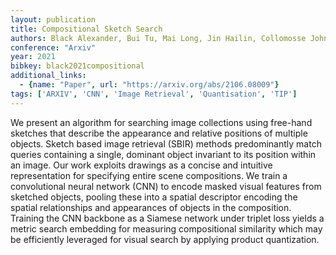 ```yaml
---
layout: publication
title: Compositional Sketch Search
authors: Black Alexander, Bui Tu, Mai Long, Jin Hailin, Collomosse John
conference: "Arxiv"
year: 2021
bibkey: black2021compositional
additional_links:
  - {name: "Paper", url: "https://arxiv.org/abs/2106.08009"}
tags: ['ARXIV', 'CNN', 'Image Retrieval', 'Quantisation', 'TIP']
---
```

We present an algorithm for searching image collections using free-hand sketches that describe the appearance and relative positions of multiple objects. Sketch based image retrieval (SBIR) methods predominantly match queries containing a single, dominant object invariant to its position within an image. Our work exploits drawings as a concise and intuitive representation for specifying entire scene compositions. We train a convolutional neural network (CNN) to encode masked visual features from sketched objects, pooling these into a spatial descriptor encoding the spatial relationships and appearances of objects in the composition. Training the CNN backbone as a Siamese network under triplet loss yields a metric search embedding for measuring compositional similarity which may be efficiently leveraged for visual search by applying product quantization.

